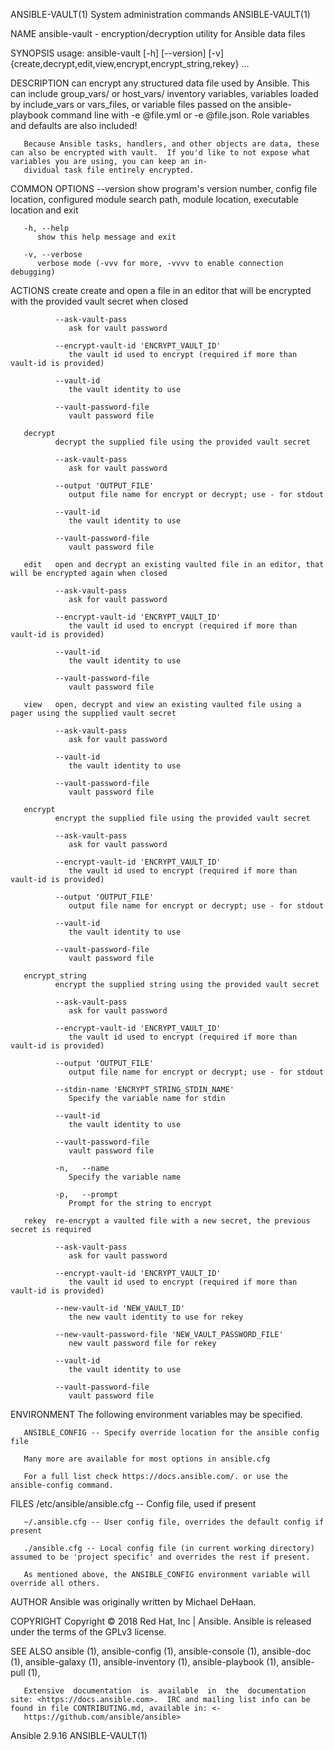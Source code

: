 ANSIBLE-VAULT(1)                                                              System administration commands                                                              ANSIBLE-VAULT(1)

NAME
       ansible-vault - encryption/decryption utility for Ansible data files

SYNOPSIS
       usage: ansible-vault [-h] [--version] [-v]
              {create,decrypt,edit,view,encrypt,encrypt_string,rekey} ...

DESCRIPTION
       can  encrypt any structured data file used by Ansible.  This can include group_vars/ or host_vars/ inventory variables, variables loaded by include_vars or vars_files, or variable
       files passed on the ansible-playbook command line with -e @file.yml or -e @file.json.  Role variables and defaults are also included!

       Because Ansible tasks, handlers, and other objects are data, these can also be encrypted with vault.  If you'd like to not expose what variables you are using, you can keep an in‐
       dividual task file entirely encrypted.

COMMON OPTIONS
       --version
          show program's version number, config file location, configured module search path, module location, executable location and exit

       -h, --help
          show this help message and exit

       -v, --verbose
          verbose mode (-vvv for more, -vvvv to enable connection debugging)

ACTIONS
       create create and open a file in an editor that will be encrypted with the provided vault secret when closed

              --ask-vault-pass
                 ask for vault password

              --encrypt-vault-id 'ENCRYPT_VAULT_ID'
                 the vault id used to encrypt (required if more than vault-id is provided)

              --vault-id
                 the vault identity to use

              --vault-password-file
                 vault password file

       decrypt
              decrypt the supplied file using the provided vault secret

              --ask-vault-pass
                 ask for vault password

              --output 'OUTPUT_FILE'
                 output file name for encrypt or decrypt; use - for stdout

              --vault-id
                 the vault identity to use

              --vault-password-file
                 vault password file

       edit   open and decrypt an existing vaulted file in an editor, that will be encrypted again when closed

              --ask-vault-pass
                 ask for vault password

              --encrypt-vault-id 'ENCRYPT_VAULT_ID'
                 the vault id used to encrypt (required if more than vault-id is provided)

              --vault-id
                 the vault identity to use

              --vault-password-file
                 vault password file

       view   open, decrypt and view an existing vaulted file using a pager using the supplied vault secret

              --ask-vault-pass
                 ask for vault password

              --vault-id
                 the vault identity to use

              --vault-password-file
                 vault password file

       encrypt
              encrypt the supplied file using the provided vault secret

              --ask-vault-pass
                 ask for vault password

              --encrypt-vault-id 'ENCRYPT_VAULT_ID'
                 the vault id used to encrypt (required if more than vault-id is provided)

              --output 'OUTPUT_FILE'
                 output file name for encrypt or decrypt; use - for stdout

              --vault-id
                 the vault identity to use

              --vault-password-file
                 vault password file

       encrypt_string
              encrypt the supplied string using the provided vault secret

              --ask-vault-pass
                 ask for vault password

              --encrypt-vault-id 'ENCRYPT_VAULT_ID'
                 the vault id used to encrypt (required if more than vault-id is provided)

              --output 'OUTPUT_FILE'
                 output file name for encrypt or decrypt; use - for stdout

              --stdin-name 'ENCRYPT_STRING_STDIN_NAME'
                 Specify the variable name for stdin

              --vault-id
                 the vault identity to use

              --vault-password-file
                 vault password file

              -n,   --name
                 Specify the variable name

              -p,   --prompt
                 Prompt for the string to encrypt

       rekey  re-encrypt a vaulted file with a new secret, the previous secret is required

              --ask-vault-pass
                 ask for vault password

              --encrypt-vault-id 'ENCRYPT_VAULT_ID'
                 the vault id used to encrypt (required if more than vault-id is provided)

              --new-vault-id 'NEW_VAULT_ID'
                 the new vault identity to use for rekey

              --new-vault-password-file 'NEW_VAULT_PASSWORD_FILE'
                 new vault password file for rekey

              --vault-id
                 the vault identity to use

              --vault-password-file
                 vault password file

ENVIRONMENT
       The following environment variables may be specified.

       ANSIBLE_CONFIG -- Specify override location for the ansible config file

       Many more are available for most options in ansible.cfg

       For a full list check https://docs.ansible.com/. or use the ansible-config command.

FILES
       /etc/ansible/ansible.cfg -- Config file, used if present

       ~/.ansible.cfg -- User config file, overrides the default config if present

       ./ansible.cfg -- Local config file (in current working directory) assumed to be 'project specific' and overrides the rest if present.

       As mentioned above, the ANSIBLE_CONFIG environment variable will override all others.

AUTHOR
       Ansible was originally written by Michael DeHaan.

COPYRIGHT
       Copyright © 2018 Red Hat, Inc | Ansible.  Ansible is released under the terms of the GPLv3 license.

SEE ALSO
       ansible (1), ansible-config (1), ansible-console (1), ansible-doc (1), ansible-galaxy (1), ansible-inventory (1), ansible-playbook (1), ansible-pull (1),

       Extensive  documentation  is  available  in  the  documentation site: <https://docs.ansible.com>.  IRC and mailing list info can be found in file CONTRIBUTING.md, available in: <‐
       https://github.com/ansible/ansible>

Ansible 2.9.16                                                                                                                                                            ANSIBLE-VAULT(1)
